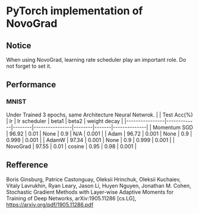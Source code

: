# PyTorch implementation of NovoGrad 

## Notice

When using NovoGrad, learning rate scheduler play an important role.  Do not forget to set it.

## Performance

### MNIST

Under Trained 3 epochs, same Architecture Neural Netwrok. 
|                | Test Acc(%) |  lr    | lr scheduler   | beta1  | beta2 | weight decay |
|----------------|-------------|--------|----------------|--------|-------|--------------|
| Momentum SGD   |  96.92      | 0.01   | None           |  0.9   | N/A   |   0.001      |
| Adam           |  96.72      | 0.001  | None           |  0.9   | 0.999 |   0.001      |
| AdamW          |  97.34      | 0.001  | None           |  0.9   | 0.999 |   0.001      |
| NovoGrad       |  97.55      | 0.01   | cosine         |  0.95  | 0.98  |   0.001      |

## Refference
Boris Ginsburg, Patrice Castonguay, Oleksii Hrinchuk, Oleksii Kuchaiev, Vitaly Lavrukhin, Ryan Leary, Jason Li, Huyen Nguyen, Jonathan M. Cohen, Stochastic Gradient Methods with Layer-wise Adaptive Moments for Training of Deep Networks, 	arXiv:1905.11286 [cs.LG], https://arxiv.org/pdf/1905.11286.pdf

